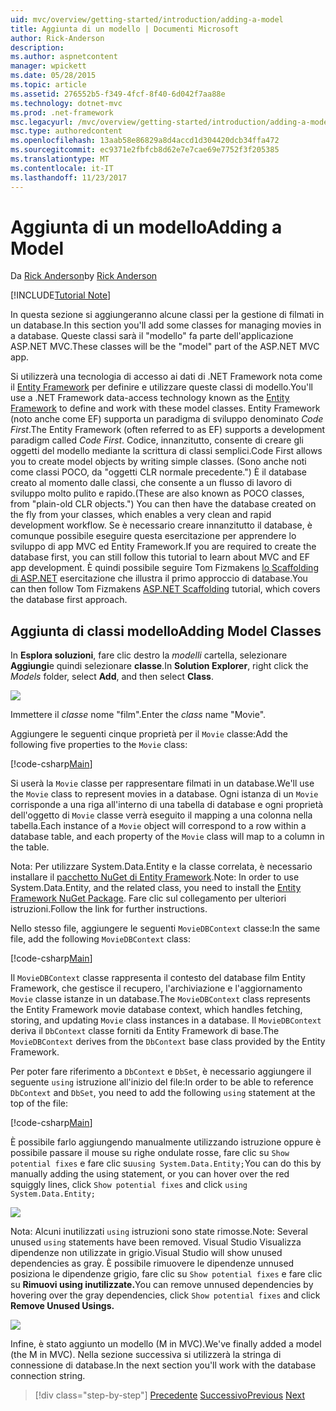 ```yaml
---
uid: mvc/overview/getting-started/introduction/adding-a-model
title: Aggiunta di un modello | Documenti Microsoft
author: Rick-Anderson
description: 
ms.author: aspnetcontent
manager: wpickett
ms.date: 05/28/2015
ms.topic: article
ms.assetid: 276552b5-f349-4fcf-8f40-6d042f7aa88e
ms.technology: dotnet-mvc
ms.prod: .net-framework
msc.legacyurl: /mvc/overview/getting-started/introduction/adding-a-model
msc.type: authoredcontent
ms.openlocfilehash: 13aab58e86829a8d4accd1d304420dcb34ffa472
ms.sourcegitcommit: ec9371e2fbfcb8d62e7e7cae69e7752f3f205385
ms.translationtype: MT
ms.contentlocale: it-IT
ms.lasthandoff: 11/23/2017
---
```

<a name="adding-a-model"></a><span data-ttu-id="83389-102">Aggiunta di un modello</span><span class="sxs-lookup"><span data-stu-id="83389-102">Adding a Model</span></span>
====================
<span data-ttu-id="83389-103">Da [Rick Anderson](https://github.com/Rick-Anderson)</span><span class="sxs-lookup"><span data-stu-id="83389-103">by [Rick Anderson](https://github.com/Rick-Anderson)</span></span>

[!INCLUDE[Tutorial Note](sample/code-location.md)]

<span data-ttu-id="83389-104">In questa sezione si aggiungeranno alcune classi per la gestione di filmati in un database.</span><span class="sxs-lookup"><span data-stu-id="83389-104">In this section you'll add some classes for managing movies in a database.</span></span> <span data-ttu-id="83389-105">Queste classi sarà il &quot;modello&quot; fa parte dell'applicazione ASP.NET MVC.</span><span class="sxs-lookup"><span data-stu-id="83389-105">These classes will be the &quot;model&quot; part of the ASP.NET MVC app.</span></span>

<span data-ttu-id="83389-106">Si utilizzerà una tecnologia di accesso ai dati di .NET Framework nota come il [Entity Framework](https://docs.microsoft.com/ef/) per definire e utilizzare queste classi di modello.</span><span class="sxs-lookup"><span data-stu-id="83389-106">You'll use a .NET Framework data-access technology known as the [Entity Framework](https://docs.microsoft.com/ef/) to define and work with these model classes.</span></span> <span data-ttu-id="83389-107">Entity Framework (noto anche come EF) supporta un paradigma di sviluppo denominato *Code First*.</span><span class="sxs-lookup"><span data-stu-id="83389-107">The Entity Framework (often referred to as EF) supports a development paradigm called *Code First*.</span></span> <span data-ttu-id="83389-108">Codice, innanzitutto, consente di creare gli oggetti del modello mediante la scrittura di classi semplici.</span><span class="sxs-lookup"><span data-stu-id="83389-108">Code First allows you to create model objects by writing simple classes.</span></span> <span data-ttu-id="83389-109">(Sono anche noti come classi POCO, da &quot;oggetti CLR normale precedente.&quot;) È il database creato al momento dalle classi, che consente a un flusso di lavoro di sviluppo molto pulito e rapido.</span><span class="sxs-lookup"><span data-stu-id="83389-109">(These are also known as POCO classes, from &quot;plain-old CLR objects.&quot;) You can then have the database created on the fly from your classes, which enables a very clean and rapid development workflow.</span></span> <span data-ttu-id="83389-110">Se è necessario creare innanzitutto il database, è comunque possibile eseguire questa esercitazione per apprendere lo sviluppo di app MVC ed Entity Framework.</span><span class="sxs-lookup"><span data-stu-id="83389-110">If you are required to create the database first, you can still follow this tutorial to learn about MVC and EF app development.</span></span> <span data-ttu-id="83389-111">È quindi possibile seguire Tom Fizmakens [lo Scaffolding di ASP.NET](xref:visual-studio/overview/2013/aspnet-scaffolding-overview) esercitazione che illustra il primo approccio di database.</span><span class="sxs-lookup"><span data-stu-id="83389-111">You can then follow Tom Fizmakens [ASP.NET Scaffolding](xref:visual-studio/overview/2013/aspnet-scaffolding-overview) tutorial, which covers the database first approach.</span></span>

## <a name="adding-model-classes"></a><span data-ttu-id="83389-112">Aggiunta di classi modello</span><span class="sxs-lookup"><span data-stu-id="83389-112">Adding Model Classes</span></span>

<span data-ttu-id="83389-113">In **Esplora soluzioni**, fare clic destro la *modelli* cartella, selezionare **Aggiungi**e quindi selezionare **classe**.</span><span class="sxs-lookup"><span data-stu-id="83389-113">In **Solution Explorer**, right click the *Models* folder, select **Add**, and then select **Class**.</span></span>

![](adding-a-model/_static/image1.png)

<span data-ttu-id="83389-114">Immettere il *classe* nome &quot;film&quot;.</span><span class="sxs-lookup"><span data-stu-id="83389-114">Enter the *class* name &quot;Movie&quot;.</span></span>

<span data-ttu-id="83389-115">Aggiungere le seguenti cinque proprietà per il `Movie` classe:</span><span class="sxs-lookup"><span data-stu-id="83389-115">Add the following five properties to the `Movie` class:</span></span>

[!code-csharp[Main](adding-a-model/samples/sample1.cs)]

<span data-ttu-id="83389-116">Si userà la `Movie` classe per rappresentare filmati in un database.</span><span class="sxs-lookup"><span data-stu-id="83389-116">We'll use the `Movie` class to represent movies in a database.</span></span> <span data-ttu-id="83389-117">Ogni istanza di un `Movie` corrisponde a una riga all'interno di una tabella di database e ogni proprietà dell'oggetto di `Movie` classe verrà eseguito il mapping a una colonna nella tabella.</span><span class="sxs-lookup"><span data-stu-id="83389-117">Each instance of a `Movie` object will correspond to a row within a database table, and each property of the `Movie` class will map to a column in the table.</span></span>

<span data-ttu-id="83389-118">Nota: Per utilizzare System.Data.Entity e la classe correlata, è necessario installare il [pacchetto NuGet di Entity Framework](https://www.nuget.org/packages/EntityFramework/).</span><span class="sxs-lookup"><span data-stu-id="83389-118">Note: In order to use System.Data.Entity, and the related class, you need to install the [Entity Framework NuGet Package](https://www.nuget.org/packages/EntityFramework/).</span></span> <span data-ttu-id="83389-119">Fare clic sul collegamento per ulteriori istruzioni.</span><span class="sxs-lookup"><span data-stu-id="83389-119">Follow the link for further instructions.</span></span>

<span data-ttu-id="83389-120">Nello stesso file, aggiungere le seguenti `MovieDBContext` classe:</span><span class="sxs-lookup"><span data-stu-id="83389-120">In the same file, add the following `MovieDBContext` class:</span></span>

[!code-csharp[Main](adding-a-model/samples/sample2.cs?highlight=2,15-18)]

<span data-ttu-id="83389-121">Il `MovieDBContext` classe rappresenta il contesto del database film Entity Framework, che gestisce il recupero, l'archiviazione e l'aggiornamento `Movie` classe istanze in un database.</span><span class="sxs-lookup"><span data-stu-id="83389-121">The `MovieDBContext` class represents the Entity Framework movie database context, which handles fetching, storing, and updating `Movie` class instances in a database.</span></span> <span data-ttu-id="83389-122">Il `MovieDBContext` deriva il `DbContext` classe forniti da Entity Framework di base.</span><span class="sxs-lookup"><span data-stu-id="83389-122">The `MovieDBContext` derives from the `DbContext` base class provided by the Entity Framework.</span></span>

<span data-ttu-id="83389-123">Per poter fare riferimento a `DbContext` e `DbSet`, è necessario aggiungere il seguente `using` istruzione all'inizio del file:</span><span class="sxs-lookup"><span data-stu-id="83389-123">In order to be able to reference `DbContext` and `DbSet`, you need to add the following `using` statement at the top of the file:</span></span>

[!code-csharp[Main](adding-a-model/samples/sample3.cs)]

<span data-ttu-id="83389-124">È possibile farlo aggiungendo manualmente utilizzando istruzione oppure è possibile passare il mouse su righe ondulate rosse, fare clic su `Show potential fixes` e fare clic su`using System.Data.Entity;`</span><span class="sxs-lookup"><span data-stu-id="83389-124">You can do this by manually adding the using statement, or you can hover over the red squiggly lines, click `Show potential fixes` and click `using System.Data.Entity;`</span></span>

![](adding-a-model/_static/image2.png)

<span data-ttu-id="83389-125">Nota: Alcuni inutilizzati `using` istruzioni sono state rimosse.</span><span class="sxs-lookup"><span data-stu-id="83389-125">Note: Several unused `using` statements have been removed.</span></span> <span data-ttu-id="83389-126">Visual Studio Visualizza dipendenze non utilizzate in grigio.</span><span class="sxs-lookup"><span data-stu-id="83389-126">Visual Studio will show unused dependencies as gray.</span></span> <span data-ttu-id="83389-127">È possibile rimuovere le dipendenze unnused posiziona le dipendenze grigio, fare clic su `Show potential fixes` e fare clic su **Rimuovi using inutilizzate.**</span><span class="sxs-lookup"><span data-stu-id="83389-127">You can remove unnused dependencies by hovering over the gray dependencies, click `Show potential fixes` and click **Remove Unused Usings.**</span></span>

![](adding-a-model/_static/image3.png)

<span data-ttu-id="83389-128">Infine, è stato aggiunto un modello (M in MVC).</span><span class="sxs-lookup"><span data-stu-id="83389-128">We've finally added a model (the M in MVC).</span></span> <span data-ttu-id="83389-129">Nella sezione successiva si utilizzerà la stringa di connessione di database.</span><span class="sxs-lookup"><span data-stu-id="83389-129">In the next section you'll work with the database connection string.</span></span>

>[!div class="step-by-step"]
<span data-ttu-id="83389-130">[Precedente](adding-a-view.md)
[Successivo](creating-a-connection-string.md)</span><span class="sxs-lookup"><span data-stu-id="83389-130">[Previous](adding-a-view.md)
[Next](creating-a-connection-string.md)</span></span>
